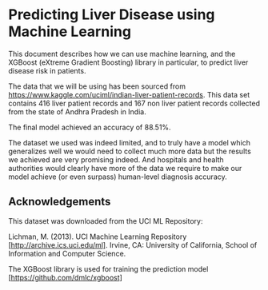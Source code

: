 # Predicting Liver Disease using Machine Learning

This document describes how we can use machine learning, and the XGBoost (eXtreme Gradient Boosting) library in particular, to predict liver disease risk in patients.

The data that we will be using has been sourced from https://www.kaggle.com/uciml/indian-liver-patient-records. This data set contains 416 liver patient records and 167 non liver patient records collected from the state of Andhra Pradesh in India.

The final model achieved an accuracy of 88.51%.

The dataset we used was indeed limited, and to truly have a model which generalizes well we would need to collect much more data but the results we achieved are very promising indeed. And hospitals and health authorities would clearly have more of the data we require to make our model achieve (or even surpass) human-level diagnosis accuracy.

## Acknowledgements
This dataset was downloaded from the UCI ML Repository:

Lichman, M. (2013). UCI Machine Learning Repository [http://archive.ics.uci.edu/ml]. Irvine, CA: University of California, School of Information and Computer Science.

The XGBoost library is used for training the prediction model [https://github.com/dmlc/xgboost]
